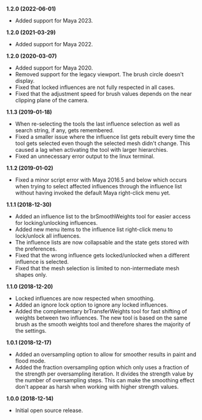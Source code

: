 **1.2.0 (2022-06-01)**
* Added support for Maya 2023.

**1.2.0 (2021-03-29)**
* Added support for Maya 2022.

**1.2.0 (2020-03-07)**
* Added support for Maya 2020.
* Removed support for the legacy viewport. The brush circle doesn't display.
* Fixed that locked influences are not fully respected in all cases.
* Fixed that the adjustment speed for brush values depends on the near clipping plane of the camera.

**1.1.3 (2019-01-18)**
* When re-selecting the tools the last influence selection as well as search string, if any, gets remembered.
* Fixed a smaller issue where the influence list gets rebuilt every time the tool gets selected even though the selected mesh didn't change. This caused a lag when activating the tool with larger hierarchies.
* Fixed an unnecessary error output to the linux terminal.

**1.1.2 (2019-01-02)**
* Fixed a minor script error with Maya 2016.5 and below which occurs when trying to select affected influences through the influence list without having invoked the default Maya right-click menu yet.

**1.1.1 (2018-12-30)**
* Added an influence list to the brSmoothWeights tool for easier access for locking/unlocking influences.
* Added new menu items to the influence list right-click menu to lock/unlock all influences.
* The influence lists are now collapsable and the state gets stored with the preferences.
* Fixed that the wrong influence gets locked/unlocked when a different influence is selected.
* Fixed that the mesh selection is limited to non-intermediate mesh shapes only.

**1.1.0 (2018-12-20)**
* Locked influences are now respected when smoothing.
* Added an ignore lock option to ignore any locked influences.
* Added the complementary brTransferWeights tool for fast shifting of weights between two influences. The new tool is based on the same brush as the smooth weights tool and therefore shares the majority of the settings.

**1.0.1 (2018-12-17)**
* Added an oversampling option to allow for smoother results in paint and flood mode.
* Added the fraction oversampling option which only uses a fraction of the strength per oversampling iteration. It divides the strength value by the number of oversampling steps. This can make the smoothing effect don't appear as harsh when working with higher strength values.

**1.0.0 (2018-12-14)**
* Initial open source release.
